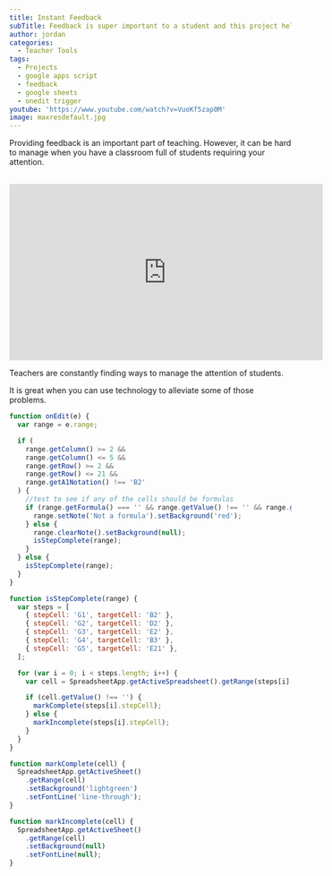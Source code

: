 ```yaml
---
title: Instant Feedback
subTitle: Feedback is super important to a student and this project helps make it easier to provide
author: jordan
categories:
  - Teacher Tools
tags:
  - Projects
  - google apps script
  - feedback
  - google sheets
  - onedit trigger
youtube: 'https://www.youtube.com/watch?v=VuoKf5zap0M'
image: maxresdefault.jpg
---
```


Providing feedback is an important part of teaching. However, it can be hard to manage when you have a classroom full of students requiring your attention.

​<iframe width="560" height="315" src="https://www.youtube.com/embed/VuoKf5zap0M" frameborder="0" allow="autoplay; encrypted-media" allowfullscreen></iframe>

Teachers are constantly finding ways to manage the attention of students.

It is great when you can use technology to alleviate some of those problems.

```javascript
function onEdit(e) {
  var range = e.range;

  if (
    range.getColumn() >= 2 &&
    range.getColumn() <= 5 &&
    range.getRow() >= 2 &&
    range.getRow() <= 21 &&
    range.getA1Notation() !== 'B2'
  ) {
    //test to see if any of the cells should be formulas
    if (range.getFormula() === '' && range.getValue() !== '' && range.getColumn() !== 3) {
      range.setNote('Not a formula').setBackground('red');
    } else {
      range.clearNote().setBackground(null);
      isStepComplete(range);
    }
  } else {
    isStepComplete(range);
  }
}

function isStepComplete(range) {
  var steps = [
    { stepCell: 'G1', targetCell: 'B2' },
    { stepCell: 'G2', targetCell: 'D2' },
    { stepCell: 'G3', targetCell: 'E2' },
    { stepCell: 'G4', targetCell: 'B3' },
    { stepCell: 'G5', targetCell: 'E21' },
  ];

  for (var i = 0; i < steps.length; i++) {
    var cell = SpreadsheetApp.getActiveSpreadsheet().getRange(steps[i].targetCell);

    if (cell.getValue() !== '') {
      markComplete(steps[i].stepCell);
    } else {
      markIncomplete(steps[i].stepCell);
    }
  }
}

function markComplete(cell) {
  SpreadsheetApp.getActiveSheet()
    .getRange(cell)
    .setBackground('lightgreen')
    .setFontLine('line-through');
}

function markIncomplete(cell) {
  SpreadsheetApp.getActiveSheet()
    .getRange(cell)
    .setBackground(null)
    .setFontLine(null);
}
```

